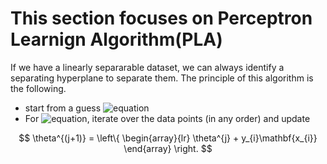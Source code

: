 # This section focuses on Perceptron Learnign Algorithm(PLA)

If we have a linearly separarable dataset, we can always identify a separating hyperplane to separate them.
The principle of this algorithm is the following.

* start from a guess ![equation](https://latex.codecogs.com/gif.latex?\theta)
* For ![equation](https://latex.codecogs.com/gif.latex?j&space;>&space;1), iterate over the data points (in any order) 
and update

$$
    \theta^{(j+1)} = \left\{
        \begin{array}{lr}
        \theta^{j} + y_{i}\mathbf{x_{i}}
        \end{array}
        \right.
$$
